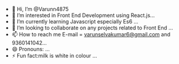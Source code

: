 - 👋 Hi, I’m @Varunn4875
- 👀 I’m interested in Front End Development using React.js...
- 🌱 I’m currently learning Javascript especially Es6 ...
- 💞️ I’m looking to collaborate on any projects related to Front End ...
- 📫 How to reach me E-mail = varunselvakumar6@gmail.com and 9360141042...
- 😄 Pronouns: ...
- ⚡ Fun fact:milk is white in colour ...

<!---
Varunn4875/Varunn4875 is a ✨ special ✨ repository because its `README.md` (this file) appears on your GitHub profile.
You can click the Preview link to take a look at your changes.
--->
